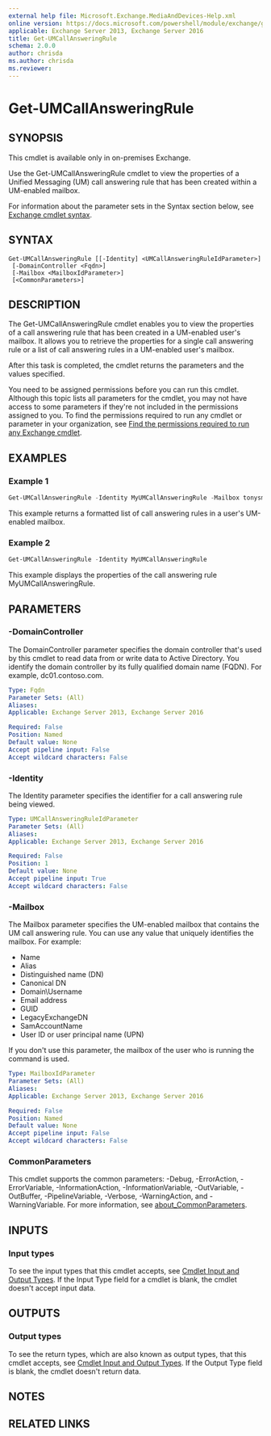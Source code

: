 ```yaml
---
external help file: Microsoft.Exchange.MediaAndDevices-Help.xml
online version: https://docs.microsoft.com/powershell/module/exchange/get-umcallansweringrule
applicable: Exchange Server 2013, Exchange Server 2016
title: Get-UMCallAnsweringRule
schema: 2.0.0
author: chrisda
ms.author: chrisda
ms.reviewer:
---
```


# Get-UMCallAnsweringRule

## SYNOPSIS
This cmdlet is available only in on-premises Exchange.

Use the Get-UMCallAnsweringRule cmdlet to view the properties of a Unified Messaging (UM) call answering rule that has been created within a UM-enabled mailbox.

For information about the parameter sets in the Syntax section below, see [Exchange cmdlet syntax](https://docs.microsoft.com/powershell/exchange/exchange-cmdlet-syntax).

## SYNTAX

```
Get-UMCallAnsweringRule [[-Identity] <UMCallAnsweringRuleIdParameter>]
 [-DomainController <Fqdn>]
 [-Mailbox <MailboxIdParameter>]
 [<CommonParameters>]
```

## DESCRIPTION
The Get-UMCallAnsweringRule cmdlet enables you to view the properties of a call answering rule that has been created in a UM-enabled user's mailbox. It allows you to retrieve the properties for a single call answering rule or a list of call answering rules in a UM-enabled user's mailbox.

After this task is completed, the cmdlet returns the parameters and the values specified.

You need to be assigned permissions before you can run this cmdlet. Although this topic lists all parameters for the cmdlet, you may not have access to some parameters if they're not included in the permissions assigned to you. To find the permissions required to run any cmdlet or parameter in your organization, see [Find the permissions required to run any Exchange cmdlet](https://docs.microsoft.com/powershell/exchange/find-exchange-cmdlet-permissions).

## EXAMPLES

### Example 1
```powershell
Get-UMCallAnsweringRule -Identity MyUMCallAnsweringRule -Mailbox tonysmith | Format-List
```

This example returns a formatted list of call answering rules in a user's UM-enabled mailbox.

### Example 2
```powershell
Get-UMCallAnsweringRule -Identity MyUMCallAnsweringRule
```

This example displays the properties of the call answering rule MyUMCallAnsweringRule.

## PARAMETERS

### -DomainController
The DomainController parameter specifies the domain controller that's used by this cmdlet to read data from or write data to Active Directory. You identify the domain controller by its fully qualified domain name (FQDN). For example, dc01.contoso.com.

```yaml
Type: Fqdn
Parameter Sets: (All)
Aliases:
Applicable: Exchange Server 2013, Exchange Server 2016

Required: False
Position: Named
Default value: None
Accept pipeline input: False
Accept wildcard characters: False
```

### -Identity
The Identity parameter specifies the identifier for a call answering rule being viewed.

```yaml
Type: UMCallAnsweringRuleIdParameter
Parameter Sets: (All)
Aliases:
Applicable: Exchange Server 2013, Exchange Server 2016

Required: False
Position: 1
Default value: None
Accept pipeline input: True
Accept wildcard characters: False
```

### -Mailbox
The Mailbox parameter specifies the UM-enabled mailbox that contains the UM call answering rule. You can use any value that uniquely identifies the mailbox. For example:

- Name
- Alias
- Distinguished name (DN)
- Canonical DN
- Domain\\Username
- Email address
- GUID
- LegacyExchangeDN
- SamAccountName
- User ID or user principal name (UPN)

If you don't use this parameter, the mailbox of the user who is running the command is used.

```yaml
Type: MailboxIdParameter
Parameter Sets: (All)
Aliases:
Applicable: Exchange Server 2013, Exchange Server 2016

Required: False
Position: Named
Default value: None
Accept pipeline input: False
Accept wildcard characters: False
```

### CommonParameters
This cmdlet supports the common parameters: -Debug, -ErrorAction, -ErrorVariable, -InformationAction, -InformationVariable, -OutVariable, -OutBuffer, -PipelineVariable, -Verbose, -WarningAction, and -WarningVariable. For more information, see [about_CommonParameters](https://go.microsoft.com/fwlink/p/?LinkID=113216).

## INPUTS

### Input types
To see the input types that this cmdlet accepts, see [Cmdlet Input and Output Types](https://go.microsoft.com/fwlink/p/?linkId=616387). If the Input Type field for a cmdlet is blank, the cmdlet doesn't accept input data.

## OUTPUTS

### Output types
To see the return types, which are also known as output types, that this cmdlet accepts, see [Cmdlet Input and Output Types](https://go.microsoft.com/fwlink/p/?linkId=616387). If the Output Type field is blank, the cmdlet doesn't return data.

## NOTES

## RELATED LINKS
